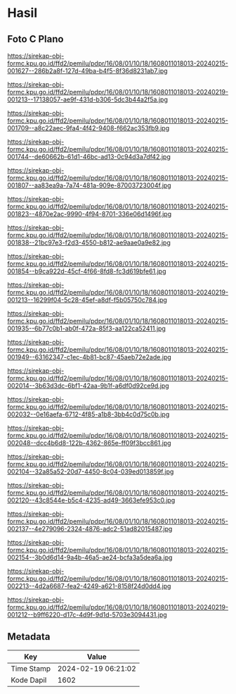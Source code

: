# Hasil

## Foto C Plano

https://sirekap-obj-formc.kpu.go.id/ffd2/pemilu/pdpr/16/08/01/10/18/1608011018013-20240215-001627--286b2a8f-127d-49ba-b4f5-8f36d8231ab7.jpg

https://sirekap-obj-formc.kpu.go.id/ffd2/pemilu/pdpr/16/08/01/10/18/1608011018013-20240219-001213--17138057-ae9f-431d-b306-5dc3b44a2f5a.jpg

https://sirekap-obj-formc.kpu.go.id/ffd2/pemilu/pdpr/16/08/01/10/18/1608011018013-20240215-001709--a8c22aec-9fa4-4f42-9408-f662ac353fb9.jpg

https://sirekap-obj-formc.kpu.go.id/ffd2/pemilu/pdpr/16/08/01/10/18/1608011018013-20240215-001744--de60662b-61d1-46bc-ad13-0c94d3a7df42.jpg

https://sirekap-obj-formc.kpu.go.id/ffd2/pemilu/pdpr/16/08/01/10/18/1608011018013-20240215-001807--aa83ea9a-7a74-481a-909e-87003723004f.jpg

https://sirekap-obj-formc.kpu.go.id/ffd2/pemilu/pdpr/16/08/01/10/18/1608011018013-20240215-001823--4870e2ac-9990-4f94-8701-336e06d1496f.jpg

https://sirekap-obj-formc.kpu.go.id/ffd2/pemilu/pdpr/16/08/01/10/18/1608011018013-20240215-001838--21bc97e3-f2d3-4550-b812-ae9aae0a9e82.jpg

https://sirekap-obj-formc.kpu.go.id/ffd2/pemilu/pdpr/16/08/01/10/18/1608011018013-20240215-001854--b9ca922d-45cf-4f66-8fd8-fc3d619bfe61.jpg

https://sirekap-obj-formc.kpu.go.id/ffd2/pemilu/pdpr/16/08/01/10/18/1608011018013-20240219-001213--16299f04-5c28-45ef-a8df-f5b05750c784.jpg

https://sirekap-obj-formc.kpu.go.id/ffd2/pemilu/pdpr/16/08/01/10/18/1608011018013-20240215-001935--6b77c0b1-ab0f-472a-85f3-aa122ca52411.jpg

https://sirekap-obj-formc.kpu.go.id/ffd2/pemilu/pdpr/16/08/01/10/18/1608011018013-20240215-001949--63162347-c1ec-4b81-bc87-45aeb72e2ade.jpg

https://sirekap-obj-formc.kpu.go.id/ffd2/pemilu/pdpr/16/08/01/10/18/1608011018013-20240215-002014--3b63d3dc-6bf1-42aa-9b1f-a6df0d92ce9d.jpg

https://sirekap-obj-formc.kpu.go.id/ffd2/pemilu/pdpr/16/08/01/10/18/1608011018013-20240215-002032--0e16aefa-6712-4f85-a1b8-3bb4c0d75c0b.jpg

https://sirekap-obj-formc.kpu.go.id/ffd2/pemilu/pdpr/16/08/01/10/18/1608011018013-20240215-002048--dcc4b6d8-122b-4362-865e-ff09f3bcc861.jpg

https://sirekap-obj-formc.kpu.go.id/ffd2/pemilu/pdpr/16/08/01/10/18/1608011018013-20240215-002104--32a85a52-20d7-4450-8c04-039ed013859f.jpg

https://sirekap-obj-formc.kpu.go.id/ffd2/pemilu/pdpr/16/08/01/10/18/1608011018013-20240215-002120--43c8544e-b5c4-4235-ad49-3663efe953c0.jpg

https://sirekap-obj-formc.kpu.go.id/ffd2/pemilu/pdpr/16/08/01/10/18/1608011018013-20240215-002137--4e279096-2324-4876-adc2-51ad82015487.jpg

https://sirekap-obj-formc.kpu.go.id/ffd2/pemilu/pdpr/16/08/01/10/18/1608011018013-20240215-002154--3b0d6d14-9a4b-46a5-ae24-bcfa3a5dea6a.jpg

https://sirekap-obj-formc.kpu.go.id/ffd2/pemilu/pdpr/16/08/01/10/18/1608011018013-20240215-002213--4d2a6687-fea2-4249-a621-8158f24d0dd4.jpg

https://sirekap-obj-formc.kpu.go.id/ffd2/pemilu/pdpr/16/08/01/10/18/1608011018013-20240219-001212--b9ff6220-d17c-4d9f-9d1d-5703e3094431.jpg


## Metadata

| Key        | Value               |
| ---------- | ------------------- |
| Time Stamp | 2024-02-19 06:21:02 |
| Kode Dapil | 1602                |



